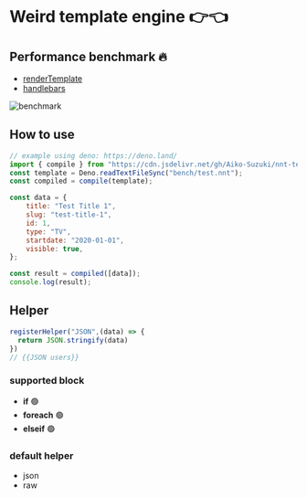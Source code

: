 # Weird template engine 👉👈
## Performance benchmark 🔥

- [renderTemplate](https://github.com/Aiko-Suzuki/nnt-template/blob/main/src/render.ts#L110)
- [handlebars](https://handlebarsjs.com/)

![benchmark](https://user-images.githubusercontent.com/42787030/170067627-8db2c86a-b8fe-48af-8662-3a86abac445f.png)

## How to use
```js
// example using deno: https://deno.land/
import { compile } from "https://cdn.jsdelivr.net/gh/Aiko-Suzuki/nnt-template@main/bundle.js";
const template = Deno.readTextFileSync("bench/test.nnt");
const compiled = compile(template);

const data = {
	title: "Test Title 1",
	slug: "test-title-1",
	id: 1,
	type: "TV",
	startdate: "2020-01-01",
	visible: true,
};

const result = compiled([data]);
console.log(result);
```
## Helper
```js
registerHelper("JSON",(data) => {
  return JSON.stringify(data)
})
// {{JSON users}}

```

### supported block
- **if** 🟢
- **foreach** 🟢
- **elseif** 🟢

### default helper
- json
- raw
